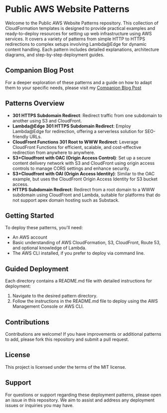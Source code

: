 # Public AWS Website Patterns

Welcome to the Public AWS Website Patterns repository. This collection of CloudFormation templates is designed to provide practical examples and ready-to-deploy resources for setting up web infrastructure using AWS services. It covers a variety of patterns from simple HTTP to HTTPS redirections to complex setups involving Lambda@Edge for dynamic content handling. Each pattern includes detailed explanations, architecture diagrams, and step-by-step deployment guides.

## Companion Blog Post

For a deeper exploration of these patterns and a guide on how to adapt them to your specific needs, please visit my [Companion Blog Post](https://www.123cloud.st/p/the-complete-reference-guide-to-basic)

## Patterns Overview

- **301 HTTPS Subdomain Redirect**: Redirect traffic from one subdomain to another using S3 and CloudFront.
- **Lambda@Edge 301 HTTPS Subdomain Redirect**: Employ Lambda@Edge for redirection, offering a serverless solution for SEO-friendly URLs.
- **CloudFront Functions 301 Root to WWW Redirect**: Leverage CloudFront Functions for efficient, scalable, and cost-effective redirection from anywhere to anywhere.
- **S3+Cloudfront with OAC (Origin Access Control)**: Set up a secure content delivery network with S3 and CloudFront using origin access controls to manage CORS settings and enhance security.
- **S3+Cloudfront with OAI (Origin Access Identity)**: Similar to the OAC example, but uses the CloudFront Origin Access Identity for S3 bucket access.
- **HTTPS Subdomain Redirect**: Redirect from a root domain to a WWW subdomain using CloudFront and Lambda, suitable for platforms that do not support apex domain hosting such as Substack.

## Getting Started

To deploy these patterns, you'll need:
- An AWS account
- Basic understanding of AWS CloudFormation, S3, CloudFront, Route 53, and optional knowledge of Lambda.
- The AWS CLI installed, if you prefer to deploy via command line.

## Guided Deployment

Each directory contains a README.md file with detailed instructions for deployment:
1. Navigate to the desired pattern directory.
2. Follow the instructions in the README.md file to deploy using the AWS Management Console or AWS CLI.

## Contributions

Contributions are welcome! If you have improvements or additional patterns to add, please fork this repository and submit a pull request.

## License

This project is licensed under the terms of the MIT license.

## Support

For questions or support regarding these deployment patterns, please open an issue in this repository. We aim to assist and address any deployment issues or inquiries you may have.
